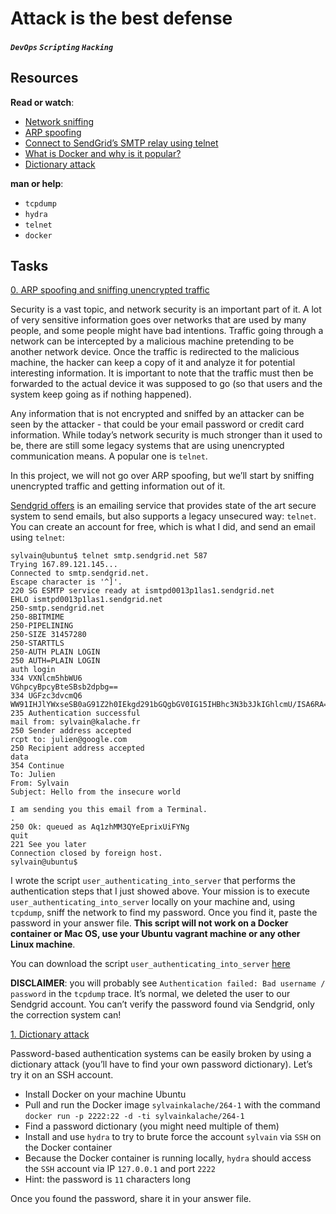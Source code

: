 # Attack is the best defense
##### `DevOps` `Scripting` `Hacking`
## Resources
**Read or watch**:

* [Network sniffing](https://www.lifewire.com/definition-of-sniffer-817996)
* [ARP spoofing](https://www.veracode.com/security/arp-spoofing)
* [Connect to SendGrid’s SMTP relay using telnet](https://docs.sendgrid.com/ui/account-and-settings/troubleshooting-delays-and-latency)
* [What is Docker and why is it popular?](https://www.zdnet.com/article/what-is-docker-and-why-is-it-so-darn-popular/)
* [Dictionary attack](https://en.wikipedia.org/wiki/Dictionary_attack)

**man or help**:

* `tcpdump`
* `hydra`
* `telnet`
* `docker`

## Tasks

[0. ARP spoofing and sniffing unencrypted traffic](./0-sniffing)




Security is a vast topic, and network security is an important part of it. A lot of very sensitive information goes over networks that are used by many people, and some people might have bad intentions. Traffic going through a network can be intercepted by a malicious machine pretending to be another network device. Once the traffic is redirected to the malicious machine, the hacker can keep a copy of it and analyze it for potential interesting information. It is important to note that the traffic must then be forwarded to the actual device it was supposed to go (so that users and the system keep going as if nothing happened).

Any information that is not encrypted and sniffed by an attacker can be seen by the attacker - that could be your email password or credit card information. While today’s network security is much stronger than it used to be, there are still some legacy systems that are using unencrypted communication means. A popular one is `telnet`.

In this project, we will not go over ARP spoofing, but we’ll start by sniffing unencrypted traffic and getting information out of it.

[Sendgrid offers](https://sendgrid.com/) is an emailing service that provides state of the art secure system to send emails, but also supports a legacy unsecured way: `telnet`. You can create an account for free, which is what I did, and send an email using `telnet`:

```
sylvain@ubuntu$ telnet smtp.sendgrid.net 587
Trying 167.89.121.145...
Connected to smtp.sendgrid.net.
Escape character is '^]'.
220 SG ESMTP service ready at ismtpd0013p1las1.sendgrid.net
EHLO ismtpd0013p1las1.sendgrid.net
250-smtp.sendgrid.net
250-8BITMIME
250-PIPELINING
250-SIZE 31457280
250-STARTTLS
250-AUTH PLAIN LOGIN
250 AUTH=PLAIN LOGIN
auth login           
334 VXNlcm5hbWU6
VGhpcyBpcyBteSBsb2dpbg==
334 UGFzc3dvcmQ6
WW91IHJlYWxseSB0aG91Z2h0IEkgd291bGQgbGV0IG15IHBhc3N3b3JkIGhlcmU/ISA6RA==
235 Authentication successful
mail from: sylvain@kalache.fr
250 Sender address accepted
rcpt to: julien@google.com
250 Recipient address accepted
data
354 Continue
To: Julien
From: Sylvain
Subject: Hello from the insecure world

I am sending you this email from a Terminal.
.
250 Ok: queued as Aq1zhMM3QYeEprixUiFYNg
quit
221 See you later
Connection closed by foreign host.
sylvain@ubuntu$
```
I wrote the script `user_authenticating_into_server` that performs the authentication steps that I just showed above. Your mission is to execute `user_authenticating_into_server` locally on your machine and, using `tcpdump`, sniff the network to find my password. Once you find it, paste the password in your answer file. **This script will not work on a Docker container or Mac OS, use your Ubuntu vagrant machine or any other Linux machine**.

You can download the script `user_authenticating_into_server` [here](https://intranet.alxswe.com/rltoken/GE_FoAUArlVccQlt7CuBGA)

**DISCLAIMER**: you will probably see `Authentication failed: Bad username / password` in the `tcpdump` trace. It’s normal, we deleted the user to our Sendgrid account. You can’t verify the password found via Sendgrid, only the correction system can!

[1. Dictionary attack](./1-dictionary_attack)

Password-based authentication systems can be easily broken by using a dictionary attack (you’ll have to find your own password dictionary). Let’s try it on an SSH account.

* Install Docker on your machine Ubuntu
* Pull and run the Docker image `sylvainkalache/264-1` with the command `docker run -p 2222:22 -d -ti sylvainkalache/264-1`
* Find a password dictionary (you might need multiple of them)
* Install and use `hydra` to try to brute force the account `sylvain` via `SSH` on the Docker container
* Because the Docker container is running locally, `hydra` should access the `SSH` account via IP `127.0.0.1` and port `2222`
* Hint: the password is `11` characters long

Once you found the password, share it in your answer file.
